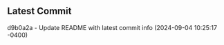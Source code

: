 
## Latest Commit
d9b0a2a - Update README with latest commit info (2024-09-04 10:25:17 -0400) <Yunxi-Zhou>
